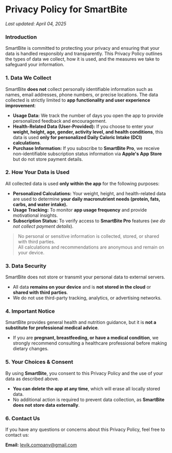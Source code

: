 # Privacy Policy for SmartBite  
_Last updated: April 04, 2025_

### Introduction  
SmartBite is committed to protecting your privacy and ensuring that your data is handled responsibly and transparently. This Privacy Policy outlines the types of data we collect, how it is used, and the measures we take to safeguard your information.

### 1. Data We Collect
SmartBite **does not** collect personally identifiable information such as names, email addresses, phone numbers, or precise locations. The data collected is strictly limited to **app functionality and user experience improvement**:

- **Usage Data:** We track the number of days you open the app to provide personalized feedback and encouragement.
- **Health-Related Data (User-Provided):** If you choose to enter your **weight, height, age, gender, activity level, and health conditions**, this data is used **only for personalized Daily Caloric Intake (DCI) calculations**.  
- **Purchase Information:** If you subscribe to **SmartBite Pro**, we receive non-identifiable subscription status information via **Apple's App Store** but do not store payment details.  


### 2. How Your Data is Used  
All collected data is used **only within the app** for the following purposes:

- **Personalized Calculations:** Your weight, height, and health-related data are used to determine **your daily macronutrient needs (protein, fats, carbs, and water intake).**
- **Usage Tracking:** To monitor **app usage frequency** and provide motivational insights.
- **Subscription Status:** To verify access to **SmartBite Pro** features (_we do not collect payment details_).

> No personal or sensitive information is collected, stored, or shared with third parties.  
> All calculations and recommendations are anonymous and remain on your device.


### 3. Data Security  
SmartBite does not store or transmit your personal data to external servers.  

- All data **remains on your device** and is **not stored in the cloud** or **shared with third parties**.  
- We do not use third-party tracking, analytics, or advertising networks.


### 4. Important Notice  
SmartBite provides general health and nutrition guidance, but it is **not a substitute for professional medical advice**.  

- If you are **pregnant, breastfeeding, or have a medical condition**, we strongly recommend consulting a healthcare professional before making dietary changes.  


### 5. Your Choices & Consent  
By using **SmartBite**, you consent to this Privacy Policy and the use of your data as described above.  

- **You can delete the app at any time**, which will erase all locally stored data.  
- No additional action is required to prevent data collection, as **SmartBite does not store data externally**.  


### 6. Contact Us  
If you have any questions or concerns about this Privacy Policy, feel free to contact us:  

**Email:** [levik.company@gmail.com](mailto:levik.company@gmail.com)

